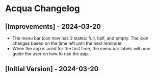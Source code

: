 # Acqua Changelog

## [Improvements] - 2024-03-20

- The menu bar icon now has 3 states: full, half, and empty. The icon changes based on the time left until the next reminder.
- When the app is used for the first time, the menu bar labels will now guide the user on how to use the app.

## [Initial Version] - 2024-03-20
